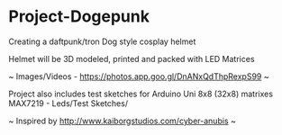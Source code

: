 # Project-Dogepunk
Creating a daftpunk/tron Dog style cosplay helmet

Helmet will be 3D modeled, printed and packed with LED Matrices

~ Images/Videos - https://photos.app.goo.gl/DnANxQdThpRexpS99 ~


Project also includes test sketches for Arduino Uni 8x8 (32x8) matrixes MAX7219 - Leds/Test Sketches/

~ Inspired by http://www.kaiborgstudios.com/cyber-anubis ~
